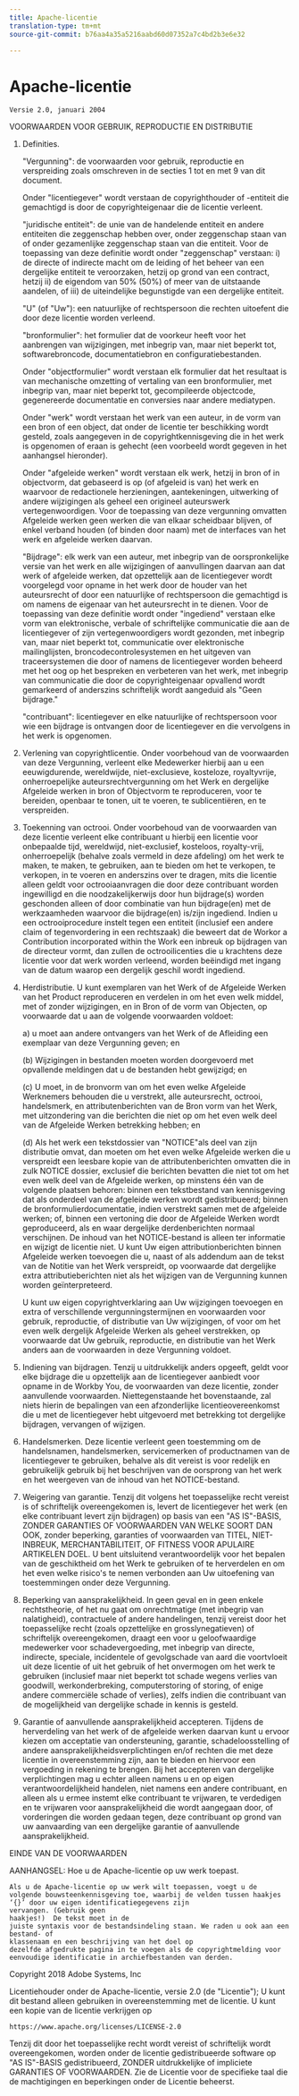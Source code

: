 ```yaml
---
title: Apache-licentie
translation-type: tm+mt
source-git-commit: b76aa4a35a5216aabd60d07352a7c4bd2b3e6e32

---
```



# Apache-licentie

    Versie 2.0, januari 2004
<!--                        https://www.apache.org/licenses/  -->

VOORWAARDEN VOOR GEBRUIK, REPRODUCTIE EN DISTRIBUTIE

1. Definities.

   &quot;Vergunning&quot;: de voorwaarden voor gebruik, reproductie en verspreiding zoals omschreven in de secties 1 tot en met 9 van dit document.

   Onder &quot;licentiegever&quot; wordt verstaan de copyrighthouder of -entiteit die gemachtigd is door de copyrighteigenaar die de licentie verleent.

   &quot;juridische entiteit&quot;: de unie van de handelende entiteit en andere entiteiten die zeggenschap hebben over, onder zeggenschap staan van of onder gezamenlijke zeggenschap staan van die entiteit. Voor de toepassing van deze definitie wordt onder &quot;zeggenschap&quot; verstaan: i) de directe of indirecte macht om de leiding of het beheer van een dergelijke entiteit te veroorzaken, hetzij op grond van een contract, hetzij ii) de eigendom van 50% (50%) of meer van de uitstaande aandelen, of iii) de uiteindelijke begunstigde van een dergelijke entiteit.

   &quot;U&quot; (of &quot;Uw&quot;): een natuurlijke of rechtspersoon die rechten uitoefent die door deze licentie worden verleend.

   &quot;bronformulier&quot;: het formulier dat de voorkeur heeft voor het aanbrengen van wijzigingen, met inbegrip van, maar niet beperkt tot, softwarebroncode, documentatiebron en configuratiebestanden.

   Onder &quot;objectformulier&quot; wordt verstaan elk formulier dat het resultaat is van mechanische omzetting of vertaling van een bronformulier, met inbegrip van, maar niet beperkt tot, gecompileerde objectcode, gegenereerde documentatie en conversies naar andere mediatypen.

   Onder &quot;werk&quot; wordt verstaan het werk van een auteur, in de vorm van een bron of een object, dat onder de licentie ter beschikking wordt gesteld, zoals aangegeven in de copyrightkennisgeving die in het werk is opgenomen of eraan is gehecht (een voorbeeld wordt gegeven in het aanhangsel hieronder).

   Onder &quot;afgeleide werken&quot; wordt verstaan elk werk, hetzij in bron of in objectvorm, dat gebaseerd is op (of afgeleid is van) het werk en waarvoor de redactionele herzieningen, aantekeningen, uitwerking of andere wijzigingen als geheel een origineel auteurswerk vertegenwoordigen. Voor de toepassing van deze vergunning omvatten Afgeleide werken geen werken die van elkaar scheidbaar blijven, of enkel verband houden (of binden door naam) met de interfaces van het werk en afgeleide werken daarvan.

   &quot;Bijdrage&quot;: elk werk van een auteur, met inbegrip van de oorspronkelijke versie van het werk en alle wijzigingen of aanvullingen daarvan aan dat werk of afgeleide werken, dat opzettelijk aan de licentiegever wordt voorgelegd voor opname in het werk door de houder van het auteursrecht of door een natuurlijke of rechtspersoon die gemachtigd is om namens de eigenaar van het auteursrecht in te dienen. Voor de toepassing van deze definitie wordt onder &quot;ingediend&quot; verstaan elke vorm van elektronische, verbale of schriftelijke communicatie die aan de licentiegever of zijn vertegenwoordigers wordt gezonden, met inbegrip van, maar niet beperkt tot, communicatie over elektronische mailinglijsten, broncodecontrolesystemen en het uitgeven van traceersystemen die door of namens de licentiegever worden beheerd met het oog op het bespreken en verbeteren van het werk, met inbegrip van communicatie die door de copyrighteigenaar opvallend wordt gemarkeerd of anderszins schriftelijk wordt aangeduid als &quot;Geen bijdrage.&quot;

   &quot;contribuant&quot;: licentiegever en elke natuurlijke of rechtspersoon voor wie een bijdrage is ontvangen door de licentiegever en die vervolgens in het werk is opgenomen.

2. Verlening van copyrightlicentie. Onder voorbehoud van de voorwaarden van deze Vergunning, verleent elke Medewerker hierbij aan u een eeuwigdurende, wereldwijde, niet-exclusieve, kosteloze, royaltyvrije, onherroepelijke auteursrechtvergunning om het Werk en dergelijke Afgeleide werken in bron of Objectvorm te reproduceren, voor te bereiden, openbaar te tonen, uit te voeren, te sublicentiëren, en te verspreiden.

3. Toekenning van octrooi. Onder voorbehoud van de voorwaarden van deze licentie verleent elke contribuant u hierbij een licentie voor onbepaalde tijd, wereldwijd, niet-exclusief, kosteloos, royalty-vrij, onherroepelijk (behalve zoals vermeld in deze afdeling) om het werk te maken, te maken, te gebruiken, aan te bieden om het te verkopen, te verkopen, in te voeren en anderszins over te dragen, mits die licentie alleen geldt voor octrooiaanvragen die door deze contribuant worden ingewilligd en die noodzakelijkerwijs door hun bijdrage(s) worden geschonden alleen of door combinatie van hun bijdrage(en) met de werkzaamheden waarvoor die bijdrage(en) is/zijn ingediend. Indien u een octrooiprocedure instelt tegen een entiteit (inclusief een andere claim of tegenvordering in een rechtszaak) die beweert dat de Workor a Contribution incorporated within the Work een inbreuk op bijdragen van de directeur vormt, dan zullen de octrooilicenties die u krachtens deze licentie voor dat werk worden verleend, worden beëindigd met ingang van de datum waarop een dergelijk geschil wordt ingediend.

4. Herdistributie. U kunt exemplaren van het Werk of de Afgeleide Werken van het Product reproduceren en verdelen in om het even welk middel, met of zonder wijzigingen, en in Bron of de vorm van Objecten, op voorwaarde dat u aan de volgende voorwaarden voldoet:

   a) u moet aan andere ontvangers van het Werk of de Afleiding een exemplaar van deze Vergunning geven; en

   (b) Wijzigingen in bestanden moeten worden doorgevoerd met opvallende meldingen dat u de bestanden hebt gewijzigd; en

   (c) U moet, in de bronvorm van om het even welke Afgeleide Werknemers behouden die u verstrekt, alle auteursrecht, octrooi, handelsmerk, en attributenberichten van de Bron vorm van het Werk, met uitzondering van die berichten die niet op om het even welk deel van de Afgeleide Werken betrekking hebben; en

   (d) Als het werk een tekstdossier van &quot;NOTICE&quot;als deel van zijn distributie omvat, dan moeten om het even welke Afgeleide werken die u verspreidt een leesbare kopie van de attributenberichten omvatten die in zulk NOTICE dossier, exclusief die berichten bevatten die niet tot om het even welk deel van de Afgeleide werken, op minstens één van de volgende plaatsen behoren: binnen een tekstbestand van kennisgeving dat als onderdeel van de afgeleide werken wordt gedistribueerd; binnen de bronformulierdocumentatie, indien verstrekt samen met de afgeleide werken; of, binnen een vertoning die door de Afgeleide Werken wordt geproduceerd, als en waar dergelijke derdenberichten normaal verschijnen. De inhoud van het NOTICE-bestand is alleen ter informatie en wijzigt de licentie niet. U kunt Uw eigen attributionberichten binnen Afgeleide werken toevoegen die u, naast of als addendum aan de tekst van de Notitie van het Werk verspreidt, op voorwaarde dat dergelijke extra attributieberichten niet als het wijzigen van de Vergunning kunnen worden geïnterpreteerd.

   U kunt uw eigen copyrightverklaring aan Uw wijzigingen toevoegen en extra of verschillende vergunningstermijnen en voorwaarden voor gebruik, reproductie, of distributie van Uw wijzigingen, of voor om het even welk dergelijk Afgeleide Werken als geheel verstrekken, op voorwaarde dat Uw gebruik, reproductie, en distributie van het Werk anders aan de voorwaarden in deze Vergunning voldoet.

5. Indiening van bijdragen. Tenzij u uitdrukkelijk anders opgeeft, geldt voor elke bijdrage die u opzettelijk aan de licentiegever aanbiedt voor opname in de Workby You, de voorwaarden van deze licentie, zonder aanvullende voorwaarden.
Niettegenstaande het bovenstaande, zal niets hierin de bepalingen van een afzonderlijke licentieovereenkomst die u met de licentiegever hebt uitgevoerd met betrekking tot dergelijke bijdragen, vervangen of wijzigen.

6. Handelsmerken. Deze licentie verleent geen toestemming om de handelsnamen, handelsmerken, servicemerken of productnamen van de licentiegever te gebruiken, behalve als dit vereist is voor redelijk en gebruikelijk gebruik bij het beschrijven van de oorsprong van het werk en het weergeven van de inhoud van het NOTICE-bestand.

7. Weigering van garantie. Tenzij dit volgens het toepasselijke recht vereist is of schriftelijk overeengekomen is, levert de licentiegever het werk (en elke contribuant levert zijn bijdragen) op basis van een &quot;AS IS&quot;-BASIS, ZONDER GARANTIES OF VOORWAARDEN VAN WELKE SOORT DAN OOK, zonder beperking, garanties of voorwaarden van TITEL, NIET-INBREUK, MERCHANTABILITEIT, OF FITNESS VOOR APULAIRE ARTIKELEN DOEL. U bent uitsluitend verantwoordelijk voor het bepalen van de geschiktheid om het Werk te gebruiken of te herverdelen en om het even welke risico&#39;s te nemen verbonden aan Uw uitoefening van toestemmingen onder deze Vergunning.

8. Beperking van aansprakelijkheid. In geen geval en in geen enkele rechtstheorie, of het nu gaat om onrechtmatige (met inbegrip van nalatigheid), contractuele of andere handelingen, tenzij vereist door het toepasselijke recht (zoals opzettelijke en grosslynegatieven) of schriftelijk overeengekomen, draagt een voor u geloofwaardige medewerker voor schadevergoeding, met inbegrip van directe, indirecte, speciale, incidentele of gevolgschade van aard die voortvloeit uit deze licentie of uit het gebruik of het onvermogen om het werk te gebruiken (inclusief maar niet beperkt tot schade wegens verlies van goodwill, werkonderbreking, computerstoring of storing, of enige andere commerciële schade of verlies), zelfs indien die contribuant van de mogelijkheid van dergelijke schade in kennis is gesteld.

9. Garantie of aanvullende aansprakelijkheid accepteren. Tijdens de herverdeling van het werk of de afgeleide werken daarvan kunt u ervoor kiezen om acceptatie van ondersteuning, garantie, schadeloosstelling of andere aansprakelijkheidsverplichtingen en/of rechten die met deze licentie in overeenstemming zijn, aan te bieden en hiervoor een vergoeding in rekening te brengen. Bij het accepteren van dergelijke verplichtingen mag u echter alleen namens u en op eigen verantwoordelijkheid handelen, niet namens een andere contribuant, en alleen als u ermee instemt elke contribuant te vrijwaren, te verdedigen en te vrijwaren voor aansprakelijkheid die wordt aangegaan door, of vorderingen die worden gedaan tegen, deze contribuant op grond van uw aanvaarding van een dergelijke garantie of aanvullende aansprakelijkheid.

EINDE VAN DE VOORWAARDEN

AANHANGSEL: Hoe u de Apache-licentie op uw werk toepast.

    Als u de Apache-licentie op uw werk wilt toepassen, voegt u de
    volgende bouwsteenkennisgeving toe, waarbij de velden tussen haakjes ‘{}’ door uw eigen identificatiegegevens zijn
    vervangen. (Gebruik geen
    haakjes!)  De tekst moet in de
    juiste syntaxis voor de bestandsindeling staan. We raden u ook aan een bestand- of
    klassenaam en een beschrijving van het doel op
    dezelfde afgedrukte pagina in te voegen als de copyrightmelding voor
    eenvoudige identificatie in archiefbestanden van derden.

Copyright 2018 Adobe Systems, Inc

Licentiehouder onder de Apache-licentie, versie 2.0 (de &quot;Licentie&quot;);
U kunt dit bestand alleen gebruiken in overeenstemming met de licentie.
U kunt een kopie van de licentie verkrijgen op

    https://www.apache.org/licenses/LICENSE-2.0

Tenzij dit door het toepasselijke recht wordt vereist of schriftelijk wordt overeengekomen, worden onder de licentie gedistribueerde software op &quot;AS IS&quot;-BASIS gedistribueerd, ZONDER uitdrukkelijke of impliciete GARANTIES OF VOORWAARDEN.
Zie de Licentie voor de specifieke taal die de machtigingen en beperkingen onder de Licentie beheerst.
